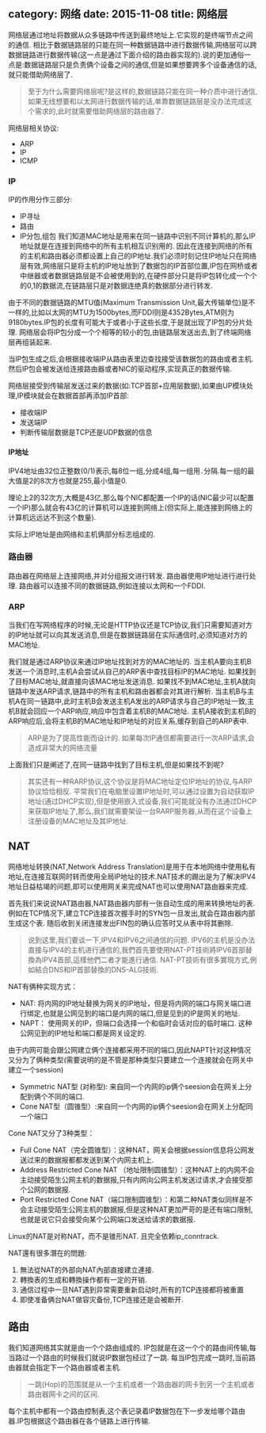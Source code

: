 category: 网络
date: 2015-11-08
title: 网络层
---

网络层通过地址将数据从众多链路中传送到最终地址上.它实现的是终端节点之间的通信. 相比于数据链路层的只能在同一种数据链路中进行数据传输,网络层可以跨数据链路进行数据传输(这一点是通过下面介绍的路由器实现的).说的更加通俗一点是:数据链路层只是负责俩个设备之间的通信,但是如果想要跨多个设备通信的话,就只能借助网络层了.

> 至于为什么需要网络层呢?是这样的,数据链路只能在同一种介质中进行通信,如果无线想要和以太网进行数据传输的话,单靠数据链路层是没办法完成这个需求的,此时就需要借助网络层的路由器了.

网络层相关协议:
* ARP
* IP
* ICMP

### IP
IP的作用分作三部分:
* IP寻址
* 路由
* IP分包,组包
我们知道MAC地址是用来在同一链路中识别不同计算机的,那么IP地址就是在连接到网络中的所有主机相互识别用的. 因此在连接到网络的所有的主机和路由器必须都设置上自己的IP地址.我们必须时刻记住IP地址只在网络层有效,网络层只是将主机的IP地址放到了数据包的IP首部位置,IP包在网桥或者中继器或者数据链路层是不会被使用到的,在硬件部分只是将IP包转化成一个个的0,1的数据流,在链路层只是对数据连绝真的数据部分进行转发.

由于不同的数据链路的MTU值(Maximum Transmission Unit,最大传输单位)是不一样的,比如以太网的MTU为1500bytes,而FDDI则是4352Bytes,ATM则为9180bytes.IP包的长度有可能大于或者小于这些长度,于是就出现了IP包的分片处理. 网络层会将IP包分成一个个相等的较小的包,由链路层发送出去,到了终端网络层再组装起来.

当IP包生成之后,会根据接收端IP从路由表里边查找接受该数据包的路由或者主机. 然后IP包会被发送给连接路由器或者NIC的驱动程序,实现真正的数据传输.

网络层接受到传输层发送过来的数据(如:TCP首部+应用层数据),如果由UP模块处理,IP模块就会在数据首部再添加IP首部:
* 接收端IP
* 发送端IP
* 判断传输层数据是TCP还是UDP数据的信息
 
#### IP地址
IPV4地址由32位正整数(0/1)表示,每8位一组,分成4组,每一组用`.`分隔.每一组的最大值是2的8次方也就是255,最小值是0. 

理论上2的32次方,大概是43亿,那么每个NIC都配置一个IP的话(NIC最少可以配置一个IP)那么就会有43亿的计算机可以连接到网络上(但实际上,能连接到网络上的计算机远远达不到这个数量).

实际上IP地址是由网络和主机俩部分标志组成的.

### 路由器
路由器在网络层上连接网络,并对分组报文进行转发. 路由器使用IP地址进行进行处理. 路由器可以连接不同的数据链路,例如连接以太网和一个FDDI.

### ARP
当我们在写网络程序的时候,无论是HTTP协议还是TCP协议,我们只需要知道对方的IP地址就可以向其发送消息,但是在数据链路层在实际通信时,必须知道对方的MAC地址.

我们就是通过ARP协议来通过IP地址找到对方的MAC地址的. 当主机A要向主机B发送一个消息时,主机A会尝试从自己的ARP表中查找目标IP的MAC地址. 如果找到了目标MAC地址,就直接向该MAC地址发送消息. 如果找不到MAC地址,主机A就向链路中发送ARP请求,链路中的所有主机和路由器都会对其进行解析. 当主机B与主机A在同一链路中,此时主机B会发送主机A发出的ARP请求与自己的IP地址一致,主机B就会回应一个ARP响应,响应中包含着主机B的MAC地址. 主机A接收到主机B的ARP响应后,会将主机B的MAC地址和IP地址的对应关系,缓存到自己的ARP表中.
> ARP是为了提高性能而设计的. 如果每次IP通信都需要进行一次ARP请求,会造成非常大的网络流量

上面我们只是阐述了,在同一链路中找到了目标主机,但是如果找不到呢?

> 其实还有一种RARP协议,这个协议是将MAC地址定位IP地址的协议,与ARP协议恰恰相反. 平常我们在电脑里设置IP地址时,可以通过设置为自动获取IP地址(通过DHCP实现),但是使用嵌入式设备,我们可能就没有办法通过DHCP来获取IP地址了,那么,我们就需要架设一台RARP服务器,从而在这个设备上注册设备的MAC地址及其IP地址.

## NAT
网络地址转换(NAT,Network Address Translation)是用于在本地网络中使用私有地址,在连接互联网时转而使用全局IP地址的技术.NAT技术的踢出是为了解决IPV4地址日益枯竭的问题,即可以使用网关来完成NAT也可以使用NAT路由器来完成.

首先我们来说说NAT路由器,NAT路由器内部有一张自动生成的用来转换地址的表. 例如在TCP情况下,建立TCP连接首次握手时的SYN包一旦发出,就会在路由器内部生成这个表. 随后收到关闭连接发出FIN包的确认应答时又从表中将其删除.

> 说到这里,我们要谈一下,IPV4和IPV6之间通信的问题. IPV6的主机是没办法直接与IPV4的主机进行通信的,我們首先要使用NAT-PT技術將IPV6首部替換為IPV4首部,這樣他們二者才能進行通信. NAT-PT技術有很多實現方式,例如結合DNS和IP首部替換的DNS-ALG技術.

NAT有俩种实现方式：
* NAT: 将内网的IP地址替换为网关的IP地址，但是将内网的端口与网关端口进行绑定,也就是公网见到的端口是内网的端口,但是见到的IP是网关的地址.
* NAPT：	使用网关的IP，但端口会选择一个和临时会话对应的临时端口. 这种公网见到的IP地址和端口都是网关设定的.

由于内网可能会跟公网建立俩个连接都采用不同的端口,因此NAPT针对这种情况又分为了俩种类型(需要说明的是不管是那种类型只要建立一个连接就会在网关中建立一个session)
* Symmetric NAT型 (对称型): 来自同一个内网的ip俩个seesion会在网关上分配到俩个不同的端口.
* Cone NAT型（圆锥型）:来自同一个内网的ip俩个seesion会在网关上分配同一个端口

Cone NAT又分了3种类型：
* Full Cone NAT（完全圆锥型）：这种NAT，网关会根据session信息将公网发送过来的数据报都都发送到某个内网主机上.
* Address Restricted Cone NAT （地址限制圆锥型）：这种NAT上的内网不会主动接受陌生公网主机的数据报,只有内网向公网主机发送过请求,才会接受那个公网的数据报.
* Port Restricted Cone NAT（端口限制圆锥型）：和第二种NAT类似同样是不会主动接受陌生公网主机的数据报,但是这种NAT更加严苛的是还有端口限制,也就是说它只会接受向某个公网端口发送给请求的数据报.

Linux的NAT是对称NAT，而不是锥形NAT. 且完全依赖ip_conntrack.

NAT還有很多潛在的問題:
1. 無法從NAT的外部向NAT內部直接建立連接.
2. 轉換表的生成和轉換操作都有一定的开销.
3. 通信过程中一旦NAT遇到异常需要重新启动时,所有的TCP连接都将被重置
4. 即使准备俩台NAT做容灾备份,TCP连接还是会被断开.

## 路由
我们知道网络其实就是由一个个路由组成的. IP包就是在这一个个的路由间传输,每当路过一个路由的时候我们就说IP数据包经过了一跳. 每当IP包完成一跳时,当前路由器就会指定下一个路由器或者主机.
> 一跳(Hop)的范围就是从一个主机或者一个路由器的网卡到另一个主机或者路由器网卡之间的区间.

每个主机中都有一个路由控制表,这个表记录着IP数据包在下一步发给哪个路由器.IP包根据这个路由器在各个链路上进行传输.
